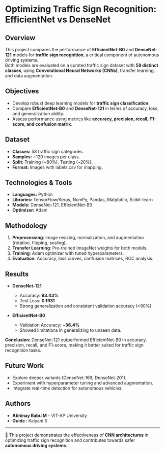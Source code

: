 # Optimizing Traffic Sign Recognition: EfficientNet vs DenseNet

## Overview
This project compares the performance of **EfficientNet-B0** and **DenseNet-121** models for **traffic sign recognition**, a critical component of autonomous driving systems.  
Both models are evaluated on a curated traffic sign dataset with **58 distinct classes**, using **Convolutional Neural Networks (CNNs)**, transfer learning, and data augmentation.

## Objectives
- Develop robust deep learning models for **traffic sign classification**.  
- Compare **EfficientNet-B0** and **DenseNet-121** in terms of accuracy, loss, and generalization ability.  
- Assess performance using metrics like **accuracy, precision, recall, F1-score, and confusion matrix**.  

## Dataset
- **Classes:** 58 traffic sign categories.  
- **Samples:** ~120 images per class.  
- **Split:** Training (~80%), Testing (~20%).  
- **Format:** Images with labels.csv for mapping.  

## Technologies & Tools
- **Languages:** Python  
- **Libraries:** TensorFlow/Keras, NumPy, Pandas, Matplotlib, Scikit-learn  
- **Models:** DenseNet-121, EfficientNet-B0  
- **Optimizer:** Adam  

## Methodology
1. **Preprocessing**: Image resizing, normalization, and augmentation (rotation, flipping, scaling).  
2. **Transfer Learning**: Pre-trained ImageNet weights for both models.  
3. **Training**: Adam optimizer with tuned hyperparameters.  
4. **Evaluation**: Accuracy, loss curves, confusion matrices, ROC analysis.  

##  Results
- **DenseNet-121**  
  - Accuracy: **93.43%**  
  - Test Loss: **0.1931**  
  - Strong generalization and consistent validation accuracy (>90%).  

- **EfficientNet-B0**  
  - Validation Accuracy: ~**36.4%**  
  - Showed limitations in generalizing to unseen data.  

**Conclusion:** DenseNet-121 outperformed EfficientNet-B0 in accuracy, precision, recall, and F1-score, making it better suited for traffic sign recognition tasks.  

## Future Work
- Explore deeper variants (DenseNet-169, DenseNet-201).  
- Experiment with hyperparameter tuning and advanced augmentation.  
- Integrate real-time detection for autonomous vehicles.  

## Authors
- **Abhinay Babu M** – VIT-AP University
- **Guide :**  Kalyani S

---
🔗 This project demonstrates the effectiveness of **CNN architectures** in optimizing traffic sign recognition and contributes towards safer **autonomous driving systems**.
